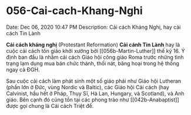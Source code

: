 # 056-Cai-cach-Khang-Nghi

Date: Dec 06, 2020 10:47 PM
Description: Cải cách Kháng Nghị, hay cải cách Tin Lành

**Cải cách kháng nghị** (Protestant Reformation) **Cải cánh Tin Lành** hay  là cuộc cải cách tôn giáo khởi xướng bởi [[056b-Martin-Luther]] thế kỷ 16. Ý định ban đầu là nhằm cải cách Giáo hội công giáo Roma trước những tình trạng lạm dụng mua bán chức thánh, thối nát, băng hoại trong hệ thống ngay cả ĐGH. 

Sau cuộc cải cách làm phát sinh một số giáo phái như Giáo hội Lutheran (phần lớn ở Đức, vùng Nordic và Baltic), các Giáo hội Cải cách (hay Calvinist, hầu hết ở Pháp, Thụy Sĩ, Hà Lan, Hungary, và Scotland), và Anh giáo. Bên cạnh đó cũng tồn tại các phong trào như [[042b-Anabaptist]] được gọi chung là Cải cách Triệt để.